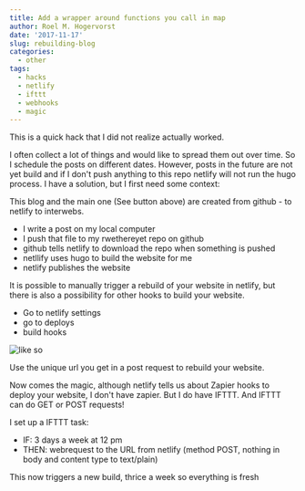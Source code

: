 ```yaml
---
title: Add a wrapper around functions you call in map
author: Roel M. Hogervorst
date: '2017-11-17'
slug: rebuilding-blog
categories:
  - other
tags:
  - hacks
  - netlify
  - ifttt
  - webhooks
  - magic
---
```


This is a quick hack that I did not realize actually worked.

I often collect a lot of things and would like to spread them out over time.
So I schedule the posts on different dates. However, posts in the future are 
not yet build and if I don't push anything to this repo netlify will not
run the hugo process. I have a solution, but I first need some context:

This blog and the main one (See button above) are created from github - to
netlify to interwebs. 

- I write a post on my local computer 
- I push that file to my rwethereyet repo on github
- github tells netlify to download the repo when something is pushed
- netllify uses hugo to build the website for me
- netlify publishes the website

It is possible to manually trigger a rebuild of your website in netlify,
but there is also a possibility for other hooks to build your website.

- Go to netlify settings
- go to deploys
- build hooks

![like so](images/netlify_build_hook.png)

Use the unique url you get in a post request to rebuild your website.

Now comes the magic, although netlify tells us about Zapier hooks to deploy
your website, I don't have zapier. But I do have IFTTT. And IFTTT can do GET or
POST requests! 

I set up a IFTTT task: 

- IF: 3 days a week at 12 pm 
- THEN: webrequest to the URL from netlify (method POST, nothing in body and content type to text/plain)

This now triggers a new build, thrice a week so everything is fresh
